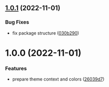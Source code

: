 ## [1.0.1](https://github.com/JanSzewczyk/design-system/compare/v1.0.0...v1.0.1) (2022-11-01)


### Bug Fixes

* fix package structure ([030b290](https://github.com/JanSzewczyk/design-system/commit/030b2905d87973b7151cdaa4ee9c560ab579979a))

# 1.0.0 (2022-11-01)


### Features

* prepare theme context and colors ([26039d7](https://github.com/JanSzewczyk/design-system/commit/26039d79630aaf9d138060224aab53832fa2c617))
